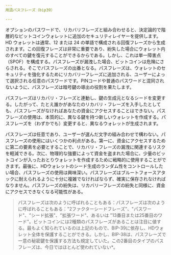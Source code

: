 ```yaml
---
用語パスフレーズ（bip39）

---
```

オプションのパスワードで、リカバリフレーズと組み合わせると、決定論的で階層的なビットコインウォレットに追加のセキュリティレイヤーを提供します。HD ウォレットは通常、12 または 24 の単語で構成される回復フレーズから生成されます。この回復フレーズは非常に重要であり、紛失した場合にウォレット内のすべての鍵を復元することができるからである。しかし、これは単一障害点（SPOF）を構成する。パスフレーズが漏洩した場合、ビットコインは危険にさらされる。そこでパスフレーズの出番となる。パスフレーズは、ウォレットのセキュリティを強化するためにリカバリーフレーズに追加される、ユーザーによって選択される任意のパスワードです。PINコードや普通のパスワードと混同されないように、パスフレーズは暗号鍵の導出の役割を果たします。

パスフレーズはリカバリ・フレーズと連動し、鍵の生成元となるシードを変更する。したがって、たとえ誰かがあなたのリカバリ・フレーズを入手したとしても、パスフレーズがなければあなたの資金にアクセスすることはできない。パスフレーズの使用は、本質的に、異なる鍵を持つ新しいウォレットを作成する。パスフレーズを（わずかでも）変更すると、異なるウォレットが生成されます。

パスフレーズは任意であり、ユーザーが選んだ文字の組み合わせで構わない。パスフレーズの使用にはいくつかの利点がある。第一に、資金にアクセスするために第二の要素を必要とすることで、リカバリ・フレーズの漏洩に関連するリスクを軽減できる。次に、物理的な強要によって資金を盗まれた場合に、少量のビットコインが入ったおとりウォレットを作成するために戦略的に使用することができます。最後に、HDウォレットのシード生成のランダム性をコントロールしたい場合、パスフレーズの使用は興味深い。パスフレーズはブルートフォースアタックに耐えられるように十分に複雑でなければならず、確実に保存されなければなりません。パスフレーズの紛失は、リカバリーフレーズの紛失と同様に、資金にアクセスできなくなる可能性がある。

> パスフレーズは次のように呼ばれることもある：パスフレーズは次のように呼ばれることもある："2ファクターシードフレーズ"、"パスワード"、"シード拡張"、"拡張ワード"、あるいは "13番目または25番目のワード"。ビットコインには2種類のパスフレーズがあることは注目に値する。最もよく知られているのは上記のもので、BIP-39に依存し、HDウォレット全体を保護することができる。しかし、BIP-38は、パスフレーズで一意の秘密鍵を保護する方法も規定していた。この2番目のタイプのパスフレーズは、今日ではほとんど使われていない*。